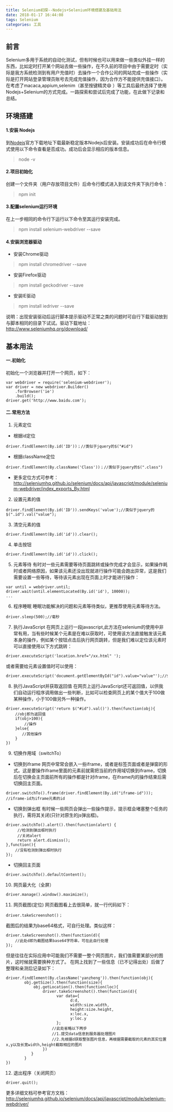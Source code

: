 ```yaml
---
title: Selenium初探--Nodejs+Selenium环境搭建及基础用法
date: 2018-01-17 16:44:08
tags: Selenium
categories: 工具
---
```


## 前言
Selenium多用于系统的自动化测试，但有时候也可以用来做一些类似外挂一样的东西，比如定时打开某个网站去做一些操作，在不久前的项目中由于需要定时（实际是我方系统检测到有用户充值时）去操作一个合作公司的网站完成一些操作（实际是打开网站登录管理员账号去完成充值操作，因为合作方不能提供充值接口）。在考虑了macaca,appium,selenim（甚至按键精灵😄 ）等工具后最终选择了使用Nodejs+Selenium的方式完成。一路探索和尝试后完成了功能，在此做下记录和总结。

## 环境搭建
#### 1.安装 Nodejs
到[Nodejs](https://nodejs.org/en/download/)官方下载地址下载最新稳定版本Nodejs后安装。安装成功后在命令行模式使用以下命令查看是否成功。成功后会显示相应的版本信息。
>node -v

#### 2.项目初始化
创建一个文件夹（用户存放项目文件）后命令行模式进入到该文件夹下执行命令：
>npm init

#### 3.配置selenium运行环境
在上一步相同的命令行下运行以下命令至其运行安装完成。
>npm install selenium-webdriver --save

#### 4.安装浏览器驱动

- 安装Chrome驱动
>npm install chromedriver --save
- 安装Firefox驱动
>npm install geckodriver --save
- 安装IE驱动
>npm install iedriver --save

说明：出现安装驱动后运行脚本提示驱动不正常之类的问题时可自行下载驱动放到与脚本相同的目录下试试。驱动下载地址：http://www.seleniumhq.org/download/

## 基本用法
#### 一.初始化
初始化一个浏览器并打开一个网页，如下：
```
var webdriver = require('selenium-webdriver');
var driver = new webdriver.Builder()
    .forBrowser('ie')
    .build();
driver.get('http://www.baidu.com');
```
#### 二.常用方法
1. 元素定位
- 根据id定位
```
driver.findElement(By.id('ID'))；//类似于jquery的$("#id")
```
- 根据className定位
```
driver.findElement(By.className('Class'))；//类似于jquery的$(".class")
```
- 更多定位方式可参考：http://seleniumhq.github.io/selenium/docs/api/javascript/module/selenium-webdriver/index_exports_By.html

2. 设置元素的值
```
driver.findElement(By.id('ID')).sendKeys('value');//类似于jquery的$(".id").val("value");
```

3. 清空元素的值
```
driver.findElement(By.id('id')).clear();
```
4. 单击按钮
```
driver.findElement(By.id('id')).click();  
```
5. 元素等待
有时对一些元素需要等待页面跳转或操作完成才会显示，如果操作耗时或者网络原因，如果该元素还没出现就进行操作可能会跑出异常，这是我们需要设置一些等待，等待该元素出现在页面上时才能进行操作：
```
var until = webdriver.until;
driver.wait(until.elementLocated(By.id('id'), 10000));
...
```
6. 程序睡眠
睡眠功能解决的问题和元素等待类似，更推荐使用元素等待方法。
```
driver.sleep(500);//毫秒
```
7. 执行JavaScript
在网页上运行一段javascript,此方法在selenium的使用中非常有用，当有些时候某个元素是在难以获取时，可使用该方法直接触发该元素本身的操作，例如某个按钮点击后执行网页跳转，但是我们难以定位该元素时可以直接使用以下方式跳转：
```
driver.executeScript('location.href="/xx.html" ');
```
或者需要给元素设置值时可以使用：
```
driver.executeScript('document.getElementById("id").value="value"');//$("#id").val("value");
```
8. 执行JavaScript并获取返回值
在网页上运行JavaScript还可返回值，以供我们自动运行程序调用做出一些判断，比如可以检查网页上的某个值大于100做某种操作，小于100做另外一种操作。
```
driver.executeScript('return $("#id").val()').then(function(obj){
    //obj即为返回值
    if(obj>100){
        //操作
    }else{
       //其他操作
    }
})
```
9. 切换作用域（switchTo）
- 切换到iframe
网页中常常会嵌入一些iframe，或者是标签页面或者是弹窗的形式。这是要操作iframe里面的元素前就需把当前的作用域切换到iframe，切换后在切换会主页面前所有的操作都是针对iframe，在iframe内的操作结束后需切换回主页面。
```
driver.switchTo().frame(driver.findElement(By.id("iframe-id")));  //iframe-id为iframe元素的id
```
- 切换到弹出框
有时候一些网页会弹出一些操作提示，提示框会堵塞整个任务的执行，需将其关闭(只针对原生的js弹出框)。
```
driver.switchTo().alert().then(function(alert) {
     //检测到弹出框时执行
     //关闭alert
     return alert.dismiss();
},function(){
    //没有检测到弹出框时执行
});
```
- 切换回主页面
```
driver.switchTo().defaultContent();
```
10. 网页最大化（全屏）
```
driver.manage().window().maximize(); 
```
11. 网页截图(定位)
网页截图看上去很简单，就一行代码如下：
```
driver.takeScreenshot()；
```
截图后的结果为base64格式，可自行处理。类似这样：
```
driver.takeScreenshot().then(function(d){
    //此处d即为截图结果base64字符串，可在此自行处理
});
```
但是往往在实际应用中可能我们不需要一整个网页图片，我们值需要某部分的图片，这时候就需要换种方式了。
在网上找到了一些信息（已不记得出处）后做了整理和亲测后记录如下：
```
driver.findElement(By.className('yanzheng')).then(function(obj){
        obj.getSize().then(function(size){          
            obj.getLocation().then(function(loc){
                driver.takeScreenshot().then(function(d){
                      var data={
                            d:d,
                            width:size.width,
                            height:size.height,
                            x:loc.x,
                            y:loc.y
                      };
                    //此处省略以下两步
                    //1.提交data信息到服务器处理图片
                    //2.先根据d获取整张图片信息，再根据需要截取的元素的其实位置x,y以及长宽width,height截取相应的图片
                })
           }
        }
})
```
12. 退出程序（关闭网页）
```
driver.quit();
```

更多详细文档可参考官方文档：http://seleniumhq.github.io/selenium/docs/api/javascript/module/selenium-webdriver/